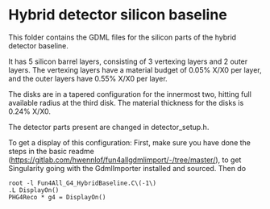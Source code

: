 # Hybrid detector silicon baseline

This folder contains the GDML files for the silicon parts of the hybrid detector baseline.

It has 5 silicon barrel layers, consisting of 3 vertexing layers and 2 outer layers. The vertexing layers have a material budget of 0.05% X/X0 per layer, and the outer layers have 0.55% X/X0 per layer.

The disks are in a tapered configuration for the innermost two, hitting full available radius at the third disk. The material thickness for the disks is 0.24% X/X0.

The detector parts present are changed in detector_setup.h.

To get a display of this configuration:
First, make sure you have done the steps in the basic readme (https://gitlab.com/hwennlof/fun4allgdmlimport/-/tree/master/), to get Singularity going with the GdmlImporter installed and sourced. Then do

```
root -l Fun4All_G4_HybridBaseline.C\(-1\)
.L DisplayOn()
PHG4Reco * g4 = DisplayOn()
```